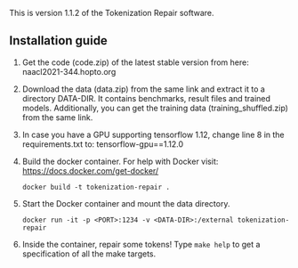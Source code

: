 This is version 1.1.2 of the Tokenization Repair software.

## Installation guide ##

1. Get the code (code.zip) of the latest stable version from here: naacl2021-344.hopto.org

1. Download the data (data.zip) from the same link and extract it to a directory DATA-DIR. It contains benchmarks, result files and trained models. Additionally, you can get the training data (training_shuffled.zip) from the same link.

1. In case you have a GPU supporting tensorflow 1.12, change line 8 in the requirements.txt to:
	tensorflow-gpu==1.12.0

1. Build the docker container. For help with Docker visit: https://docs.docker.com/get-docker/

       docker build -t tokenization-repair .

1. Start the Docker container and mount the data directory.

       docker run -it -p <PORT>:1234 -v <DATA-DIR>:/external tokenization-repair

1. Inside the container, repair some tokens!
   Type `make help` to get a specification of all the make targets.
